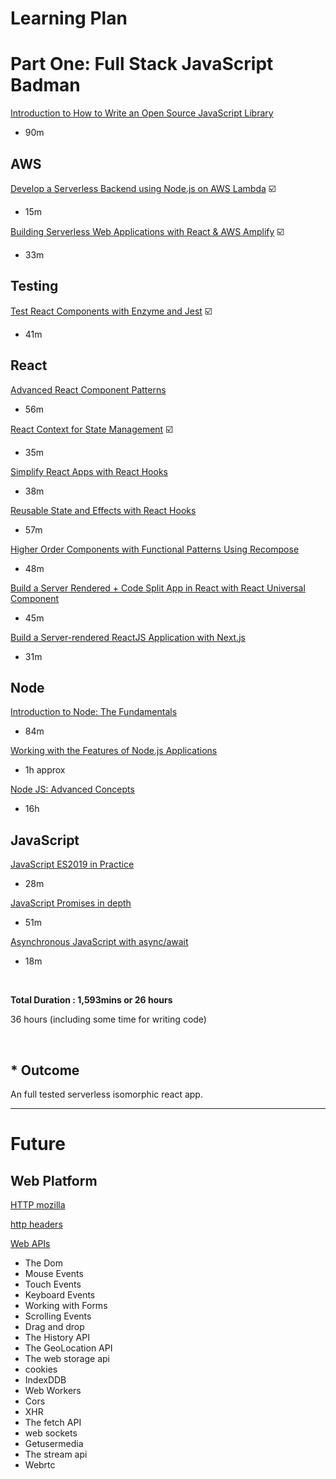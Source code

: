 # Learning Plan

# Part One: Full Stack JavaScript Badman

[Introduction to How to Write an Open Source JavaScript Library](https://egghead.io/lessons/javascript-introduction-to-how-to-write-an-open-source-javascript-library)

- 90m

## AWS

[Develop a Serverless Backend using Node.js on AWS Lambda](https://egghead.io/courses/develop-a-serverless-backend-using-node-js-on-aws-lambda) ☑️

- 15m

[Building Serverless Web Applications with React & AWS Amplify](https://egghead.io/courses/building-serverless-web-applications-with-react-aws-amplify) ☑️

- 33m

## Testing

[Test React Components with Enzyme and Jest](https://egghead.io/courses/test-react-components-with-enzyme-and-jest) ☑️

- 41m️

## React

[Advanced React Component Patterns](https://egghead.io/courses/advanced-react-component-patterns)

- 56m

[React Context for State Management](https://egghead.io/courses/react-context-for-state-management) ☑️️

- 35m

[Simplify React Apps with React Hooks](https://egghead.io/courses/simplify-react-apps-with-react-hooks)

- 38m

[Reusable State and Effects with React Hooks](https://egghead.io/courses/reusable-state-and-effects-with-react-hooks)

- 57m

[Higher Order Components with Functional Patterns Using Recompose](https://egghead.io/courses/higher-order-components-with-functional-patterns-using-recompose)

- 48m

[Build a Server Rendered + Code Split App in React with React Universal Component](https://egghead.io/courses/build-a-server-rendered-code-split-app-in-react-with-react-universal-component)

- 45m

[Build a Server-rendered ReactJS Application with Next.js](https://egghead.io/courses/build-a-server-rendered-reactjs-application-with-next-js)

- 31m

## Node

[Introduction to Node: The Fundamentals](https://egghead.io/courses/introduction-to-node-the-fundamentals)

- 84m

[Working with the Features of Node.js Applications](https://relx.percipio.com/courses/16e91bd0-631c-11e8-a845-7feea7c0e6e7/videos/37024590-631c-11e8-a845-7feea7c0e6e7)

- 1h approx

[Node JS: Advanced Concepts](https://relxlearning.udemy.com/advanced-node-for-developers/)

- 16h

## JavaScript

[JavaScript ES2019 in Practice](https://egghead.io/courses/javascript-es2019-in-practice)

- 28m

[JavaScript Promises in depth](https://egghead.io/courses/javascript-promises-in-depth)

- 51m

[Asynchronous JavaScript with async/await](https://egghead.io/courses/asynchronous-javascript-with-async-await)

- 18m

<br />

**Total Duration : 1,593mins or 26 hours**

36 hours (including some time for writing code)

<br />

## \* Outcome

An full tested serverless isomorphic react app.

---

# Future

## Web Platform

[HTTP mozilla](https://developer.mozilla.org/en-US/docs/Web/HTTP)

[http headers](https://relx.percipio.com/courses/d45223a0-b589-11e8-8cfd-e577a824ec8a/videos/0dd705f0-b58a-11e8-8cfd-e577a824ec8a)

[Web APIs](https://developer.mozilla.org/en-US/docs/Web/API)

- The Dom
- Mouse Events
- Touch Events
- Keyboard Events
- Working with Forms
- Scrolling Events
- Drag and drop
- The History API
- The GeoLocation API
- The web storage api
- cookies
- IndexDDB
- Web Workers
- Cors
- XHR
- The fetch API
- web sockets
- Getusermedia
- The stream api
- Webrtc
